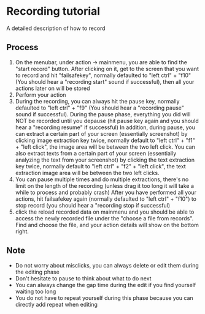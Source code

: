 # Recording tutorial
A detailed description of how to record

## Process
1. On the menubar, under action -> mainmenu, you are able to find the "start record" button. After clicking on it, get to the screen that you want to record and hit "failsafekey", normally defaulted to "left ctrl" + "f10" (You should hear a "recording start" sound if successful), then all your actions later on will be stored
2. Perform your action
3. During the recording, you can always hit the pause key, normally defaulted to "left ctrl" + "f9" (You should hear a "recording pause" sound if successful). During the pause phase, everything you did will NOT be recorded until you depause (hit pause key again and you should hear a "recording resume" if successful) In addition, during pause, you can extract a certain part of your screen (essentially screenshot) by clicking image extraction key twice, normally default to "left ctrl" + "f1" + "left click", the image area will be between the two left click. You can also extract texts from a certain part of your screen (essentially analyzing the text from your screenshot) by clicking the text extraction key twice, normally default to "left ctrl" + "f2" + "left click", the text extraction image area will be between the two left clicks.
4. You can pause multiple times and do multiple extractions, there's no limit on the length of the recording (unless drag it too long it will take a while to process and probably crash)
After you have performed all your actions, hit failsafekey again (normally defaulted to "left ctrl" + "f10") to stop record (you should hear a "recording stop if successful)
5. click the reload recorded data on mainmenu and you should be able to access the newly recorded file under the "choose a file from records". Find and choose the file, and your action details will show on the bottom right.

## Note
- Do not worry about misclicks, you can always delete or edit them during the editing phase
- Don't hesitate to pause to think about what to do next
- You can always change the gap time during the edit if you find yourself waiting too long
- You do not have to repeat yourself during this phase because you can directly add repeat when editing
